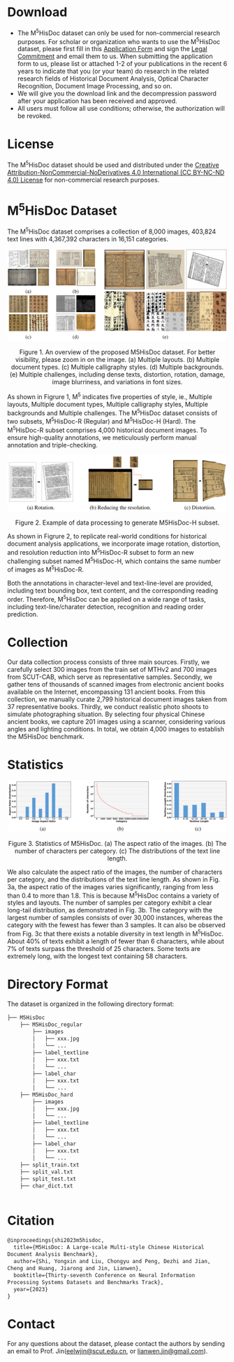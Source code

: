 # Download

- The M<sup>5</sup>HisDoc dataset can only be used for non-commercial research purposes. For scholar or organization who wants to use the M<sup>5</sup>HisDoc dataset, please first fill in this [Application Form](./Application_form/Application-Form-for-Using-M5HisDoc.docx) and sign the [Legal Commitment](./Application_form/Legal-Commitment-for-Using-M5HisDoc.docx) and email them to us. When submitting the application form to us, please list or attached 1-2 of your publications in the recent 6 years to indicate that you (or your team) do research in the related research fields of Historical Document Analysis, Optical Character Recognition, Document Image Processing, and so on. 
- We will give you the download link and the decompression password after your application has been received and approved.
- All users must follow all use conditions; otherwise, the authorization will be revoked.

# License
The M<sup>5</sup>HisDoc dataset should be used and distributed under the [Creative Attribution-NonCommercial-NoDerivatives 4.0 International (CC BY-NC-ND 4.0) License](https://creativecommons.org/licenses/by-nc-nd/4.0/) for non-commercial research purposes.

# M<sup>5</sup>HisDoc Dataset
The M<sup>5</sup>HisDoc dataset comprises a collection of 8,000 images, 403,824 text lines with 4,367,392 characters in 16,151 categories. 

![](images/M5HisDoc_overview.png)
<p align="center">Figure 1. An overview of the proposed M5HisDoc dataset. For better visibility, please zoom in on
the image. (a) Multiple layouts. (b) Multiple document types. (c) Multiple calligraphy styles. (d)
Multiple backgrounds. (e) Multiple challenges, including dense texts, distortion, rotation, damage,
image blurriness, and variations in font sizes.</p>


As shown in Figrure 1, M<sup>5</sup> indicates five properties of style, ie., Multiple layouts, Multiple document types, Multiple calligraphy styles, Multiple backgrounds and Multiple challenges. The M<sup>5</sup>HisDoc dataset consists of two subsets, M<sup>5</sup>HisDoc-R (Regular) and M<sup>5</sup>HisDoc-H (Hard). The M<sup>5</sup>HisDoc-R subset comprises 4,000 historical document images. To ensure high-quality annotations, we meticulously perform manual annotation and triple-checking. 

![](images/M5HisDoc_processing.png)
<p align="center">Figure 2.  Example of data processing to generate M5HisDoc-H subset.</p>

As shown in Figrure 2, to replicate real-world conditions for historical document analysis applications, we incorporate image rotation, distortion, and resolution reduction into M<sup>5</sup>HisDoc-R subset to form an new challenging subset named M<sup>5</sup>HisDoc-H, which contains the same number of images as M<sup>5</sup>HisDoc-R.


Both the annotations in character-level and text-line-level are provided, including text bounding box, text content, and the corresponding reading order. Therefore, M<sup>5</sup>HisDoc can be applied on a wide range of tasks, including text-line/charater detection, recognition and reading order prediction.


# Collection
Our data collection process consists of three main sources. Firstly, we carefully select 300 images from the train set of MTHv2 and 700 images from SCUT-CAB, which serve as representative samples. Secondly, we gather tens of thousands of scanned images from electronic ancient books available on the Internet, encompassing 131 ancient books. From this collection, we manually curate 2,799 historical document images taken from 37 representative books. Thirdly, we conduct realistic photo shoots to simulate photographing situation. By selecting four physical Chinese ancient books, we capture 201 images using a scanner, considering various angles and lighting conditions. In total, we obtain 4,000 images to establish the M5HisDoc benchmark.


# Statistics
![](images/M5HisDoc_statsics.png)
<p align="center">Figure 3.   Statistics of M5HisDoc. (a) The aspect ratio of the images. (b) The number of characters
per category. (c) The distributions of the text line length.</p>
We also calculate the aspect ratio of the images, the number of characters per category, and the distributions of the text line length. As shown in Fig. 3a, the aspect ratio of the images varies significantly, ranging from less than 0.4 to more than 1.8. This is because M<sup>5</sup>HisDoc contains a variety of styles and layouts. The number of samples per category exhibit a clear long-tail distribution, as demonstrated in Fig. 3b. The category with the largest number of samples consists of over 30,000 instances, whereas the category with the fewest has fewer than 3 samples. It can also be observed from Fig. 3c that there exists a notable diversity in text length in M<sup>5</sup>HisDoc. About 40% of texts exhibit a length of fewer than 6 characters, while about 7% of texts surpass the threshold of 25 characters. Some texts are extremely long, with the longest text containing 58 characters.


# Directory Format
The dataset is organized in the following directory format:
```
├── M5HisDoc
    ├── M5HisDoc_regular
        ├── images
        │   ├── xxx.jpg
        │   └── ...
        ├── label_textline
        │   ├── xxx.txt
        │   └── ...
        ├── label_char
        │   ├── xxx.txt
        │   └── ...
    ├── M5HisDoc_hard
        ├── images
        │   ├── xxx.jpg
        │   └── ...
        ├── label_textline
        │   ├── xxx.txt
        │   └── ...
        ├── label_char
        │   ├── xxx.txt
        │   └── ...
    ├── split_train.txt
    ├── split_val.txt
    ├── split_test.txt
    ├── char_dict.txt


```

# Citation
```
@inproceedings{shi2023m5hisdoc,
  title={M5HisDoc: A Large-scale Multi-style Chinese Historical Document Analysis Benchmark},
  author={Shi, Yongxin and Liu, Chongyu and Peng, Dezhi and Jian, Cheng and Huang, Jiarong and Jin, Lianwen},
  booktitle={Thirty-seventh Conference on Neural Information Processing Systems Datasets and Benchmarks Track},
  year={2023}
}
```

# Contact
For any questions about the dataset, please contact the authors by sending an email to Prof. Jin([eelwjin@scut.edu.cn](mailto:eelwjin@scut.edu.cn), or [lianwen.jin@gmail.com](mailto:lianwen.jin@gmail.com)). 
